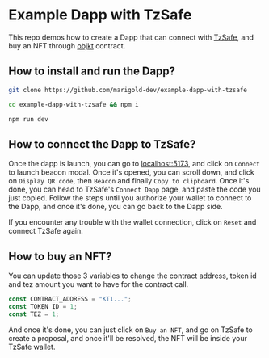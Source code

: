 # Example Dapp with TzSafe

This repo demos how to create a Dapp that can connect with [TzSafe](https://github.com/marigold-dev/tzsafe-ui), and buy an NFT through [objkt](https://objkt.com/) contract.

## How to install and run the Dapp?

```bash
git clone https://github.com/marigold-dev/example-dapp-with-tzsafe
```

```bash
cd example-dapp-with-tzsafe && npm i
```

```bash
npm run dev
```

## How to connect the Dapp to TzSafe?

Once the dapp is launch, you can go to [localhost:5173](https://localhost:5173/), and click on `Connect` to launch beacon modal. Once it's opened, you can scroll down, and click on `Display QR code`, then `Beacon` and finally `Copy to clipboard`. Once it's done, you can head to TzSafe's `Connect Dapp` page, and paste the code you just copied. Follow the steps until you authorize your wallet to connect to the Dapp, and once it's done, you can go back to the Dapp side.

If you encounter any trouble with the wallet connection, click on `Reset` and connect TzSafe again.

## How to buy an NFT?

You can update those 3 variables to change the contract address, token id and tez amount you want to have for the contract call.

```ts
const CONTRACT_ADDRESS = "KT1...";
const TOKEN_ID = 1;
const TEZ = 1;
```

And once it's done, you can just click on `Buy an NFT`, and go on TzSafe to create a proposal, and once it'll be resolved, the NFT will be inside your TzSafe wallet.

